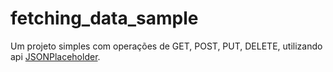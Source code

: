 # fetching_data_sample

Um projeto simples com operações de GET, POST, PUT, DELETE, utilizando api [JSONPlaceholder](https://jsonplaceholder.typicode.com).
